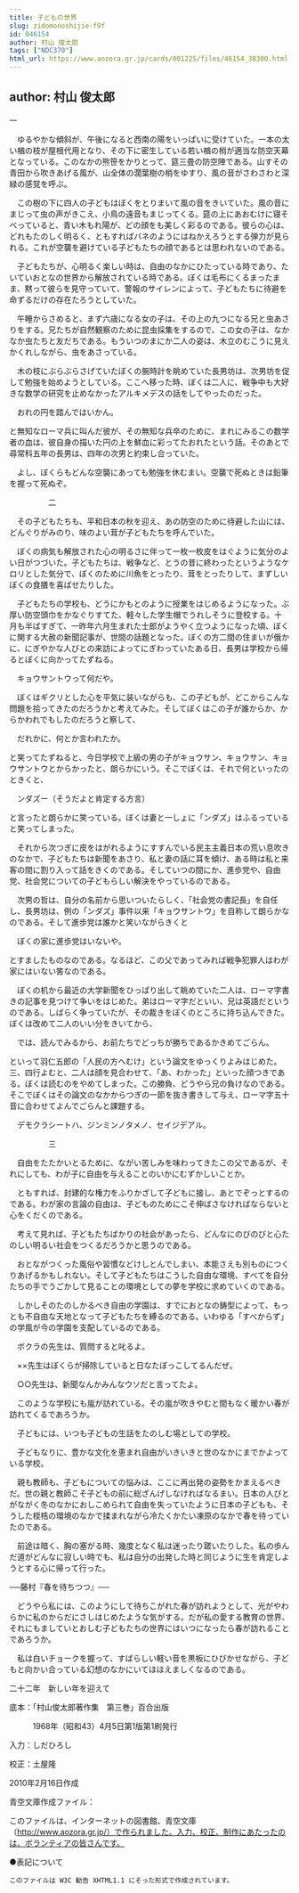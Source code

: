 ```yaml
---
title: 子どもの世界
slug: zidomonoshijie-f9f
id: 046154
author: 村山 俊太郎
tags: ["NDC370"]
html_url: https://www.aozora.gr.jp/cards/001225/files/46154_38300.html
---
```


## author: 村山 俊太郎

一



　ゆるやかな傾斜が、午後になると西南の陽をいっぱいに受けていた。一本の太い楢の枝が屋根代用となり、その下に密生している若い楢の梢が適当な防空天幕となっている。このなかの熊笹をかりとって、筵三畳の防空陣である。山すその青田から吹きあげる風が、山全体の濶葉樹の梢をゆすり、風の音がさわさわと深緑の感覚を呼ぶ。

　この樹の下に四人の子どもはぼくをとりまいて風の音をきいていた。風の音にまじって虫の声がきこえ、小鳥の遠音もまじってくる。筵の上にあおむけに寝そべっていると、青い木もれ陽が、どの顔をも美しく彩るのである。彼らの心は、どれもたのしく明るく、ともすればバネのようにはねかえろうとする弾力が見られる。これが空襲を避けている子どもたちの顔であるとは思われないのである。

　子どもたちが、心明るく楽しい時は、自由のなかにひたっている時であり、たいていおとなの世界から解放されている時である。ぼくは毛布にくるまったまま、黙って彼らを見守っていて、警報のサイレンによって、子どもたちに待避を命ずるだけの存在たろうとしていた。

　午睡からさめると、まず六歳になる女の子は、その上の九つになる兄と虫あさりをする。兄たちが自然観察のために昆虫採集をするので、この女の子は、なかなか虫たちと友だちである。もういつのまにか二人の姿は、木立のむこうに見えかくれしながら、虫をあさっている。

　木の枝にぶらぶらさげていたぼくの腕時計を眺めていた長男坊は、次男坊を促して勉強を始めようとしている。ここへ移った時、ぼくは二人に、戦争中も大好きな数学の研究を止めなかったアルキメデスの話をしてやったのだった。

　おれの円を踏んではいかん。

と無知なローマ兵に叫んだ彼が、その無知な兵卒のために、まれにみるこの数学者の血は、彼自身の描いた円の上を鮮血に彩ってたおれたという話。そのあとで尋常科五年の長男は、四年の次男と約束し合っていた。

　よし、ぼくらもどんな空襲にあっても勉強を休むまい。空襲で死ぬときは鉛筆を握って死ぬぞ。



　　　　　二



　その子どもたちも、平和日本の秋を迎え、あの防空のために待避した山には、どんぐりがみのり、味のよい茸が子どもたちを呼んでいた。

　ぼくの病気も解放された心の明るさに伴って一枚一枚皮をはぐように気分のよい日がつづいた。子どもたちは、戦争など、とうの昔に終わったというようなケロリとした気分で、ぼくのために川魚をとったり、茸をとったりして、まずしいぼくの食膳を喜ばせたりした。

　子どもたちの学校も、どうにかもとのように授業をはじめるようになった。ぶ厚い防空頭巾をかなぐりすてた、軽々した学生帽でうれしそうに登校する。十月も半ばすぎて、一昨年六月生まれた士郎がようやく立つようになった頃、ぼくに関する大赦の新聞記事が、世間の話題となった。ぼくの方二間の住まいが俄かに、にぎやかな人びとの来訪によってにぎわっていたある日、長男は学校から帰るとぼくに向かってたずねる。

　キョウサントウって何だや。

　ぼくはギクリとした心を平気に装いながらも、この子どもが、どこからこんな問題を拾ってきたのだろうかと考えてみた。そしてぼくはこの子が誰からか、からかわれでもしたのだろうと察して、

　だれかに、何とか言われたか。

と笑ってたずねると、今日学校で上級の男の子がキョウサン、キョウサン、キョウサントウとからかったと、朗らかにいう。そこでぼくは、それで何といったのときくと、

　ンダズー（そうだよと肯定する方言）

と言ったと朗らかに笑っている。ぼくは妻と一しょに「ンダズ」はふるっていると笑ってしまった。

　それから次つぎに皮をはがれるようにすすんでいる民主主義日本の荒い息吹きのなかで、子どもたちは新聞をあさり、私と妻の話に耳を傾け、ある時は私と来客の間に割り入って話をきくのである。そしていつの間にか、進歩党や、自由党、社会党についての子どもらしい解決をやっているのである。

　次男の哲は、自分の名前から思いついたらしく、「社会党の書記長」を自任し、長男坊は、例の「ンダズ」事件以来「キョウサントウ」を自称して朗らかなのである。そして進歩党は誰かと笑いながらきくと

　ぼくの家に進歩党はいないや。

とすましたものなのである。なるほど、この父であってみれば戦争犯罪人はわが家にはいない筈なのである。

　ぼくの机から最近の大学新聞をひっぱり出して眺めていた二人は、ローマ字書きの記事を見つけて争いをはじめた。弟はローマ字だといい、兄は英語だというのである。しばらく争っていたが、その裁きをぼくのところに持ち込んできた。ぼくは改めて二人のいい分をきいてから、

　では、読んでみるから、お前たちでどっちが勝ちであるかきめてごらん。

といって羽仁五郎の「人民の方へむけ」という論文をゆっくりよみはじめた。三、四行よむと、二人は顔を見合わせて、「あ、わかった」といった顔つきである。ぼくは読むのをやめてしまった。この勝負、どうやら兄の負けなのである。そこでぼくはその論文のなかからつぎの一節を抜き書きして与え、ローマ字五十音に合わせてよんでごらんと課題する。

　デモクラシートハ、ジンミンノタメノ、セイジデアル。



　　　　　三



　自由をたたかいとるために、ながい苦しみを味わってきたこの父であるが、それにしても、わが子に自由を与えることのいかにむずかしいことか。

　ともすれば、封建的な権力をふりかざして子どもに接し、あとでぞっとするのである。わが家の言論の自由は、子どものためにこそ伸ばさなければならないと心をくだくのである。

　考えて見れば、子どもたちばかりの社会があったら、どんなにのびのびと心たのしい明るい社会をつくるだろうかと思うのである。

　おとながつくった風俗や習慣などけしとんでしまい、本能さえも別ものにつくりあげるかもしれない。そして子どもたちはこうした自由な環境、すべてを自分たちの手でうごかして見ることの環境としての夢を学校に求めていくのである。

　しかしそのたのしかるべき自由の学園は、すでにおとなの鋳型によって、もっとも不自由な天地となって子どもたちを縛るのである。いわゆる「すべからず」の学風が今の学園を支配しているのである。

　ボクラの先生は、質問すると叱るよ。

　××先生はぼくらが掃除していると日なたぼっこしてるんだぜ。

　○○先生は、新聞なんかみんなウソだと言ってたよ。

　このような学校にも嵐が訪れている。その嵐が吹きやむと間もなく暖かい春が訪れてくるであろうか。

　子どもには、いつも子どもの生話をたのしむ場としての学校。

　子どもなりに、豊かな文化を恵まれ自由がいきいきと世のなかにまでかよっている学校。

　親も教師も、子どもについての悩みは、ここに再出発の姿勢をかまえるべきだ。世の親と教師こそ子どもの前に総ざんげしなければなるまい。日本の人びとがながく冬のなかにおしこめられて自由を失っていたように日本の子どもも、そうした桎梏の環境のなかで揉まれながら冷たくかたい凍原のなかで春を待っていたのである。


　前途は暗く、胸の塞がる時、幾度となく私は迷ったり蹉いたりした。私の歩んだ道がどんなに寂しい時でも、私は自分の出発した時と同じように生を肯定しようとする心に帰って行った。



──藤村『春を待ちつつ』──



　どうやら私には、このようにして待ちこがれた春が訪れようとして、光がやわらかに私のからだにさしはじめたような気がする。だが私の愛する教育の世界、それにもましていとおしむ子どもたちの世界にはいつになったら春が訪れることであろうか。

　私は白いチョークを握って、すばらしい軽い音を黒板にひびかせながら、子どもと向かい合っている幻想のなかにいてほほえましくなるのである。

二十二年　新しい年を迎えて













底本：「村山俊太郎著作集　第三巻」百合出版


　　　1968年（昭和43）4月5日第1版第1刷発行

入力：しだひろし

校正：土屋隆

2010年2月16日作成

青空文庫作成ファイル：

このファイルは、インターネットの図書館、青空文庫（http://www.aozora.gr.jp/）で作られました。入力、校正、制作にあたったのは、ボランティアの皆さんです。











●表記について


	このファイルは W3C 勧告 XHTML1.1 にそった形式で作成されています。